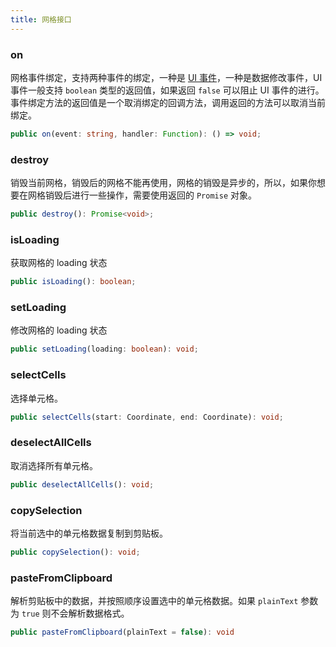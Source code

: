 ```yaml
---
title: 网格接口
---
```


### on

网格事件绑定，支持两种事件的绑定，一种是 [UI 事件](../events/01-hooks.md)，一种是数据修改事件，UI 事件一般支持 `boolean` 类型的返回值，如果返回 `false` 可以阻止 UI 事件的进行。
事件绑定方法的返回值是一个取消绑定的回调方法，调用返回的方法可以取消当前绑定。

```typescript
public on(event: string, handler: Function): () => void;
```

### destroy

销毁当前网格，销毁后的网格不能再使用，网格的销毁是异步的，所以，如果你想要在网格销毁后进行一些操作，需要使用返回的 `Promise` 对象。

```typescript
public destroy(): Promise<void>;
```

### isLoading

获取网格的 loading 状态

```typescript
public isLoading(): boolean;
```

### setLoading

修改网格的 loading 状态

```typescript
public setLoading(loading: boolean): void;
```

### selectCells

选择单元格。

```typescript
public selectCells(start: Coordinate, end: Coordinate): void;
```

### deselectAllCells

取消选择所有单元格。

```typescript
public deselectAllCells(): void;
```

### copySelection

将当前选中的单元格数据复制到剪贴板。

```typescript
public copySelection(): void;
```

### pasteFromClipboard

解析剪贴板中的数据，并按照顺序设置选中的单元格数据。如果 `plainText` 参数为 `true` 则不会解析数据格式。

```typescript
public pasteFromClipboard(plainText = false): void
```
